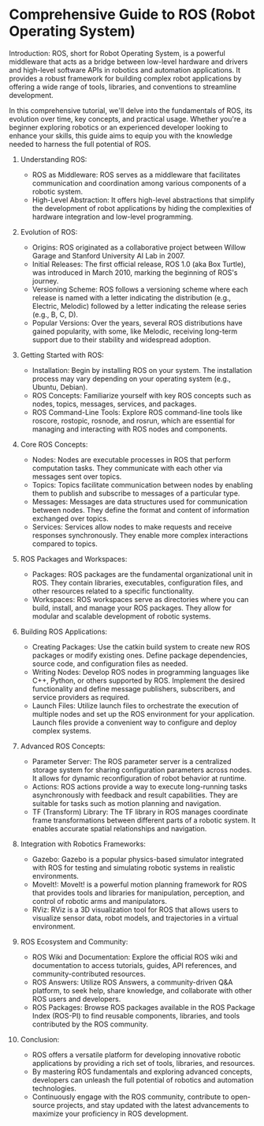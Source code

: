 # Comprehensive Guide to ROS (Robot Operating System)

Introduction:
ROS, short for Robot Operating System, is a powerful middleware that acts as a bridge between low-level hardware and drivers and high-level software APIs in robotics and automation applications. It provides a robust framework for building complex robot applications by offering a wide range of tools, libraries, and conventions to streamline development.

In this comprehensive tutorial, we'll delve into the fundamentals of ROS, its evolution over time, key concepts, and practical usage. Whether you're a beginner exploring robotics or an experienced developer looking to enhance your skills, this guide aims to equip you with the knowledge needed to harness the full potential of ROS.

1. Understanding ROS:

   - ROS as Middleware: ROS serves as a middleware that facilitates communication and coordination among various components of a robotic system.
   - High-Level Abstraction: It offers high-level abstractions that simplify the development of robot applications by hiding the complexities of hardware integration and low-level programming.
2. Evolution of ROS:

   - Origins: ROS originated as a collaborative project between Willow Garage and Stanford University AI Lab in 2007.
   - Initial Releases: The first official release, ROS 1.0 (aka Box Turtle), was introduced in March 2010, marking the beginning of ROS's journey.
   - Versioning Scheme: ROS follows a versioning scheme where each release is named with a letter indicating the distribution (e.g., Electric, Melodic) followed by a letter indicating the release series (e.g., B, C, D).
   - Popular Versions: Over the years, several ROS distributions have gained popularity, with some, like Melodic, receiving long-term support due to their stability and widespread adoption.
3. Getting Started with ROS:

   - Installation: Begin by installing ROS on your system. The installation process may vary depending on your operating system (e.g., Ubuntu, Debian).
   - ROS Concepts: Familiarize yourself with key ROS concepts such as nodes, topics, messages, services, and packages.
   - ROS Command-Line Tools: Explore ROS command-line tools like roscore, rostopic, rosnode, and rosrun, which are essential for managing and interacting with ROS nodes and components.
4. Core ROS Concepts:

   - Nodes: Nodes are executable processes in ROS that perform computation tasks. They communicate with each other via messages sent over topics.
   - Topics: Topics facilitate communication between nodes by enabling them to publish and subscribe to messages of a particular type.
   - Messages: Messages are data structures used for communication between nodes. They define the format and content of information exchanged over topics.
   - Services: Services allow nodes to make requests and receive responses synchronously. They enable more complex interactions compared to topics.
5. ROS Packages and Workspaces:

   - Packages: ROS packages are the fundamental organizational unit in ROS. They contain libraries, executables, configuration files, and other resources related to a specific functionality.
   - Workspaces: ROS workspaces serve as directories where you can build, install, and manage your ROS packages. They allow for modular and scalable development of robotic systems.
6. Building ROS Applications:

   - Creating Packages: Use the catkin build system to create new ROS packages or modify existing ones. Define package dependencies, source code, and configuration files as needed.
   - Writing Nodes: Develop ROS nodes in programming languages like C++, Python, or others supported by ROS. Implement the desired functionality and define message publishers, subscribers, and service providers as required.
   - Launch Files: Utilize launch files to orchestrate the execution of multiple nodes and set up the ROS environment for your application. Launch files provide a convenient way to configure and deploy complex systems.
7. Advanced ROS Concepts:

   - Parameter Server: The ROS parameter server is a centralized storage system for sharing configuration parameters across nodes. It allows for dynamic reconfiguration of robot behavior at runtime.
   - Actions: ROS actions provide a way to execute long-running tasks asynchronously with feedback and result capabilities. They are suitable for tasks such as motion planning and navigation.
   - TF (Transform) Library: The TF library in ROS manages coordinate frame transformations between different parts of a robotic system. It enables accurate spatial relationships and navigation.
8. Integration with Robotics Frameworks:

   - Gazebo: Gazebo is a popular physics-based simulator integrated with ROS for testing and simulating robotic systems in realistic environments.
   - MoveIt!: MoveIt! is a powerful motion planning framework for ROS that provides tools and libraries for manipulation, perception, and control of robotic arms and manipulators.
   - RViz: RViz is a 3D visualization tool for ROS that allows users to visualize sensor data, robot models, and trajectories in a virtual environment.
9. ROS Ecosystem and Community:

   - ROS Wiki and Documentation: Explore the official ROS wiki and documentation to access tutorials, guides, API references, and community-contributed resources.
   - ROS Answers: Utilize ROS Answers, a community-driven Q&A platform, to seek help, share knowledge, and collaborate with other ROS users and developers.
   - ROS Packages: Browse ROS packages available in the ROS Package Index (ROS-PI) to find reusable components, libraries, and tools contributed by the ROS community.
10. Conclusion:

    - ROS offers a versatile platform for developing innovative robotic applications by providing a rich set of tools, libraries, and resources.
    - By mastering ROS fundamentals and exploring advanced concepts, developers can unleash the full potential of robotics and automation technologies.
    - Continuously engage with the ROS community, contribute to open-source projects, and stay updated with the latest advancements to maximize your proficiency in ROS development.
